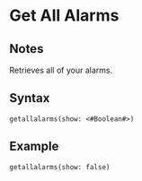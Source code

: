 # Get All Alarms
## Notes
Retrieves all of your alarms.
## Syntax
```
getallalarms(show: <#Boolean#>)
```
## Example
```
getallalarms(show: false)
```